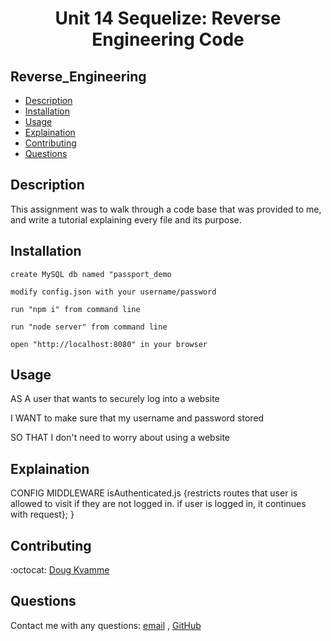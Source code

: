 <h1 align="center">Unit 14 Sequelize: Reverse Engineering Code</h1>

## Reverse_Engineering

- [Description](#description)
- [Installation](#installation)
- [Usage](#usage)
- [Explaination](#explaination)
- [Contributing](#contributing)
- [Questions](#questions)

## Description

This assignment was to walk through a code base that was provided to me, and write a tutorial explaining every file and its purpose.

## Installation

`create MySQL db named "passport_demo`

`modify config.json with your username/password`

`run "npm i" from command line`

`run "node server" from command line`

`open "http://localhost:8080" in your browser`

## Usage

AS A user that wants to securely log into a website

I WANT to make sure that my username and password stored

SO THAT I don't need to worry about using a website

## Explaination

CONFIG
MIDDLEWARE
isAuthenticated.js {restricts routes that user is allowed to visit if they are not logged in. if user is logged in, it continues with request};
}

## Contributing

:octocat: [Doug Kvamme](https://github.com/kvadou)

## Questions

Contact me with any questions: [email](mailto:dougkvamme@gmail.com) , [GitHub](https://github.com/kvadou)<br />
